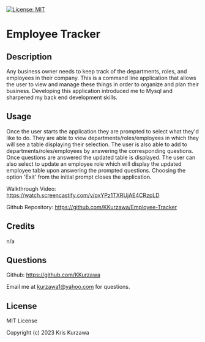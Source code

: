 [![License: MIT](https://img.shields.io/badge/License-MIT-yellow.svg)](https://opensource.org/licenses/MIT)
# Employee Tracker

## Description

Any business owner needs to keep track of the departments, roles, and employees in their company.  This is a command line application that allows the user to view and manage these things in order to organize and plan their business.  Developing this application introduced me to Mysql and sharpened my back end development skills.

## Usage

Once the user starts the application they are prompted to select what they'd like to do.  They are able to view departments/roles/employees in which they will see a table displaying their selection.  The user is also able to add to departments/roles/employees by answering the corresponding questions.  Once questions are answered the updated table is displayed.  The user can also select to update an employee role which will display the updated employee table upon answering the prompted questions.  Choosing the option 'Exit' from the initial prompt closes the application.

Walkthrough Video: https://watch.screencastify.com/v/pxYPz1TXRUjAE4CRzpLD

Github Repository: https://github.com/KKurzawa/Employee-Tracker



## Credits

n/a

## Questions

Github: https://github.com/KKurzawa

Email me at kurzawa1@yahoo.com for questions.

## License

MIT License

Copyright (c) 2023 Kris Kurzawa


